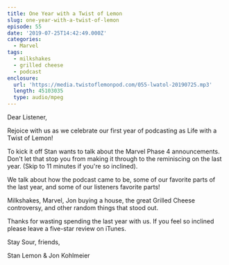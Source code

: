 ```yaml
---
title: One Year with a Twist of Lemon
slug: one-year-with-a-twist-of-lemon
episode: 55
date: '2019-07-25T14:42:49.000Z'
categories:
  - Marvel
tags:
  - milkshakes
  - grilled cheese
  - podcast
enclosure:
  url: 'https://media.twistoflemonpod.com/055-lwatol-20190725.mp3'
  length: 45103035
  type: audio/mpeg
---
```


Dear Listener,

Rejoice with us as we celebrate our first year of podcasting as Life with a Twist of Lemon!

To kick it off Stan wants to talk about the Marvel Phase 4 announcements. Don't let that stop you from making it through to the reminiscing on the last year. (Skip to 11 minutes if you're so inclined).

We talk about how the podcast came to be, some of our favorite parts of the last year, and some of our listeners favorite parts!

Milkshakes, Marvel, Jon buying a house, the great Grilled Cheese controversy, and other random things that stood out.

Thanks for wasting spending the last year with us. If you feel so inclined please leave a five-star review on iTunes.

Stay Sour, friends,

Stan Lemon & Jon Kohlmeier

